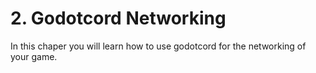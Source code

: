 # 2. Godotcord Networking

In this chaper you will learn how to use godotcord for the networking of your game.

